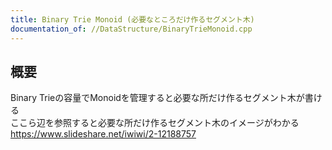 ```yaml
---
title: Binary Trie Monoid (必要なところだけ作るセグメント木)
documentation_of: //DataStructure/BinaryTrieMonoid.cpp
---
```


## 概要  
Binary Trieの容量でMonoidを管理すると必要な所だけ作るセグメント木が書ける  
ここら辺を参照すると必要な所だけ作るセグメント木のイメージがわかる https://www.slideshare.net/iwiwi/2-12188757  

